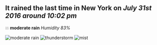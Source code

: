 ## It rained the last time in New York on *July 31st 2016 around 10:02 pm*
💧💧  **moderate rain** *Humidity 83%*

![moderate rain](http://openweathermap.org/img/w/10n.png) ![thunderstorm](http://openweathermap.org/img/w/11n.png) ![mist](http://openweathermap.org/img/w/50n.png)
